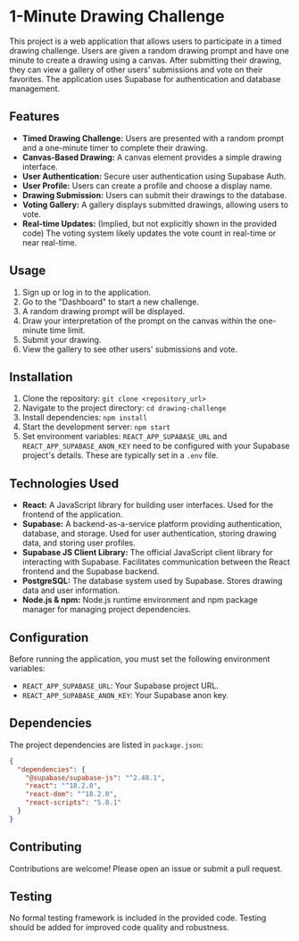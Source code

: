 # 1-Minute Drawing Challenge

This project is a web application that allows users to participate in a timed drawing challenge. Users are given a random drawing prompt and have one minute to create a drawing using a canvas.  After submitting their drawing, they can view a gallery of other users' submissions and vote on their favorites.  The application uses Supabase for authentication and database management.

## Features

* **Timed Drawing Challenge:** Users are presented with a random prompt and a one-minute timer to complete their drawing.
* **Canvas-Based Drawing:** A canvas element provides a simple drawing interface.
* **User Authentication:** Secure user authentication using Supabase Auth.
* **User Profile:** Users can create a profile and choose a display name.
* **Drawing Submission:** Users can submit their drawings to the database.
* **Voting Gallery:** A gallery displays submitted drawings, allowing users to vote.
* **Real-time Updates:** (Implied, but not explicitly shown in the provided code)  The voting system likely updates the vote count in real-time or near real-time.

## Usage

1.  Sign up or log in to the application.
2.  Go to the "Dashboard" to start a new challenge.
3.  A random drawing prompt will be displayed.
4.  Draw your interpretation of the prompt on the canvas within the one-minute time limit.
5.  Submit your drawing.
6.  View the gallery to see other users' submissions and vote.

## Installation

1.  Clone the repository: `git clone <repository_url>`
2.  Navigate to the project directory: `cd drawing-challenge`
3.  Install dependencies: `npm install`
4.  Start the development server: `npm start`
5.  Set environment variables: `REACT_APP_SUPABASE_URL` and `REACT_APP_SUPABASE_ANON_KEY` need to be configured with your Supabase project's details.  These are typically set in a `.env` file.

## Technologies Used

* **React:** A JavaScript library for building user interfaces. Used for the frontend of the application.
* **Supabase:** A backend-as-a-service platform providing authentication, database, and storage. Used for user authentication, storing drawing data, and storing user profiles.
* **Supabase JS Client Library:** The official JavaScript client library for interacting with Supabase.  Facilitates communication between the React frontend and the Supabase backend.
* **PostgreSQL:** The database system used by Supabase. Stores drawing data and user information.
* **Node.js & npm:** Node.js runtime environment and npm package manager for managing project dependencies.


## Configuration

Before running the application, you must set the following environment variables:

*   `REACT_APP_SUPABASE_URL`: Your Supabase project URL.
*   `REACT_APP_SUPABASE_ANON_KEY`: Your Supabase anon key.


## Dependencies

The project dependencies are listed in `package.json`:

```json
{
  "dependencies": {
    "@supabase/supabase-js": "^2.48.1",
    "react": "^18.2.0",
    "react-dom": "^18.2.0",
    "react-scripts": "5.0.1"
  }
}
```

## Contributing

Contributions are welcome! Please open an issue or submit a pull request.

## Testing

No formal testing framework is included in the provided code.  Testing should be added for improved code quality and robustness.
